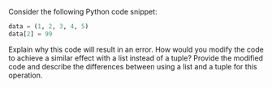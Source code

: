 Consider the following Python code snippet:

```python
data = (1, 2, 3, 4, 5)
data[2] = 99
```

Explain why this code will result in an error. How would you modify the code to achieve a similar effect with a list instead of a tuple? Provide the modified code and describe the differences between using a list and a tuple for this operation.

<!--
**Answer:**

The code will result in an error because `data` is defined as a tuple, and tuples are immutable in Python. This means that once a tuple is created, its elements cannot be changed or reassigned.

To achieve a similar effect using a list, you would modify the code as follows:

```python
data = [1, 2, 3, 4, 5]
data[2] = 99
print(data)
```

**Explanation of Differences:**

- **Lists** are mutable, so you can change, add, or remove elements after the list is created. In this modified code, `data[2] = 99` changes the third element of the list from `3` to `99`, and `print(data)` will output `[1, 2, 99, 4, 5]`.
- **Tuples** are immutable, meaning their elements cannot be modified after creation. Any attempt to change an element of a tuple will result in a `TypeError`.

The choice between using a list or a tuple depends on whether you need to modify the sequence. If you need a fixed, unchangeable sequence, use a tuple. If you need to modify the sequence, use a list.
-->